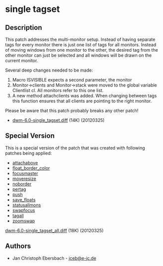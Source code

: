 single tagset
=============

Description
-----------

This patch addresses the multi-monitor setup. Instead of having separate tags
for every monitor there is just one list of tags for all monitors. Instead of
moving windows from one monitor to the other, the desired tag from the
other monitor can just be selected and all windows will be drawn on the
current monitor.

Several deep changes needed to be made:
1. Macro ISVISIBLE expects a second parameter, the monitor
2. Monitor->clients and Monitor->stack were moved to the global variable
   Clientlist cl. All monitors refer to this one list.
3. A new method attachclients was added. When changing between tags this
   function ensures that all clients are pointing to the right monitor.

Please be aware that this patch probably breaks any other patch!

 * [dwm-6.0-single_tagset.diff](dwm-6.0-single_tagset.diff) (14K) (20120325)

Special Version
---------------
This is a special version of the patch that was created with following patches being applied:
 * [attachabove](attachabove)
 * [float_border_color](float_border_color)
 * [focusmaster](https://bitbucket.org/jceb81/dwm-patches/src/90fb0feedff9/focusmaster.patch)
 * [moveresize](moveresize)
 * [noborder](noborder)
 * [pertag](pertag)
 * [push](push)
 * [save_floats](save_floats)
 * [statusallmons](statusallmons)
 * [swapfocus](swapfocus)
 * [tagall](tagall)
 * [zoomswap](zoomswap)

[dwm-6.0-single_tagset_all.diff](dwm-6.0-single_tagset_all.diff) (18K) (20120325)

Authors
-------
 * Jan Christoph Ebersbach - <jceb@e-jc.de>

